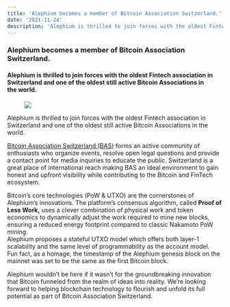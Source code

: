 ```yaml
---
title: 'Alephium becomes a member of Bitcoin Association Switzerland.'
date: '2021-11-24'
description: 'Alephium is thrilled to join forces with the oldest Fintech association in Switzerland and one of the oldest still active Bitcoin…'
---
```


### Alephium becomes a member of Bitcoin Association Switzerland.

#### Alephium is thrilled to join forces with the oldest Fintech association in Switzerland and one of the oldest still active Bitcoin Associations in the world.

<figure id="bc45" class="graf graf--figure graf-after--h4">
<img src="https://cdn-images-1.medium.com/max/800/0*MUTMdE7ngWm9Wwtv" class="graf-image" data-image-id="0*MUTMdE7ngWm9Wwtv" data-width="768" data-height="378" data-is-featured="true" />
</figure>

Alephium is thrilled to join forces with the oldest Fintech association in Switzerland and one of the oldest still active Bitcoin Associations in the world.

<a href="https://www.bitcoinassociation.ch/" class="markup--anchor markup--p-anchor" data-href="https://www.bitcoinassociation.ch/" rel="noopener" target="_blank">Bitcoin Association Switzerland (BAS)</a> forms an active community of enthusiasts who organize events, resolve open legal questions and provide a contact point for media inquiries to educate the public. Switzerland is a great place of international reach making BAS an ideal environment to gain honest and upfront visibility while contributing to the Bitcoin and FinTech ecosystem.

Bitcoin’s core technologies (PoW & UTXO) are the cornerstones of Alephium’s innovations. The platform’s consensus algorithm, called **Proof of Less Work,** uses a clever combination of physical work and token economics to dynamically adjust the work required to mine new blocks, ensuring a reduced energy footprint compared to classic Nakamoto PoW mining.  
Alephium proposes a stateful UTXO model which offers both layer-1 scalability and the same level of programmability as the account model.   
Fun fact, as a homage, the timestamp of the Alephium genesis block on the mainnet was set to be the same as the first Bitcoin block.

Alephium wouldn’t be here if it wasn’t for the groundbreaking innovation that Bitcoin funneled from the realm of ideas into reality. We’re looking forward to helping blockchain technology to flourish and unfold its full potential as part of Bitcoin Association Switzerland.
